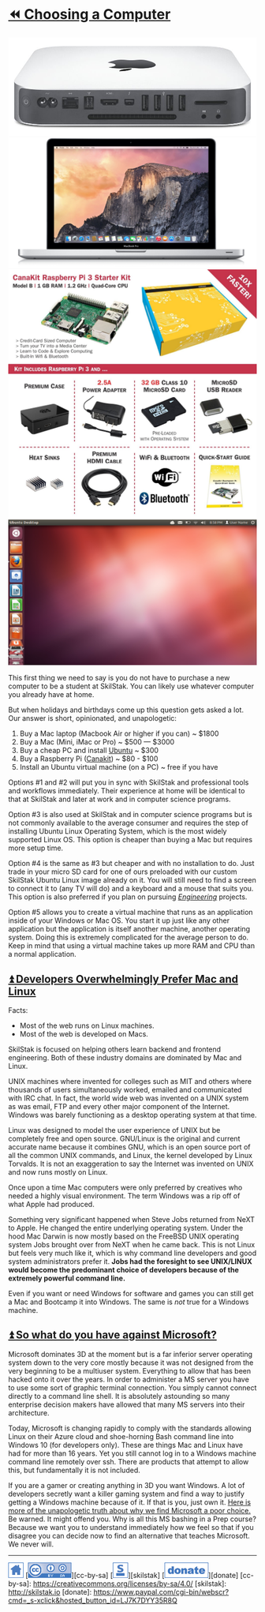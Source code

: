 # [⏪ Choosing a Computer](/README.md)

![mini](/assets/apple-mini.jpg)
![macbook](/assets/macbookpro.jpeg)
![cana](/assets/canakit.jpg)
![ubuntu](/assets/ubuntu.png)

This first thing we need to say is you do not have to purchase a new
computer to be a student at SkilStak. You can likely use whatever
computer you already have at home. 

But when holidays and birthdays come up this question gets asked a lot.
Our answer is short, opinionated, and unapologetic:

1. Buy a Mac laptop (Macbook Air or higher if you can) ~ $1800
2. Buy a Mac (Mini, iMac or Pro) ~ $500 — $3000
3. Buy a cheap PC and install [Ubuntu](http://ubuntu.com) ~ $300
4. Buy a Raspberry Pi ([Canakit][]) ~ $80 - $100
5. Install an Ubuntu virtual machine (on a PC) ~ free if you have

[Canakit]: https://amzn.com/B01C6Q2GSY

Options #1 and #2 will put you in sync with SkilStak and professional
tools and workflows immediately. Their experience at home will be
identical to that at SkilStak and later at work and in computer
science programs.

Option #3 is also used at SkilStak and in computer science programs
but is not commonly available to the average consumer and requires
the step of installing Ubuntu Linux Operating System, which is the
most widely supported Linux OS. This option is cheaper than buying
a Mac but requires more setup time.

Option #4 is the same as #3 but cheaper and with no installation to
do. Just trade in your micro SD card for one of ours preloaded with
our custom SkilStak Ubuntu Linux image already on it. You will still
need to find a screen to connect it to (any TV will do) and a keyboard
and a mouse that suits you. This option is also preferred if you plan
on pursuing [*Engineering*](http://eng.skilstak.io) projects.

Option #5 allows you to create a virtual machine that runs as an
application inside of your Windows or Mac OS. You start it up just
like any other application but the application is itself another
machine, another operating system. Doing this is extremely complicated
for the average person to do. Keep in mind that using a virtual
machine takes up more RAM and CPU than a normal application.

## [⏫ Developers Overwhelmingly Prefer Mac and Linux](#)

Facts:

* Most of the web runs on Linux machines.
* Most of the web is developed on Macs.

SkilStak is focused on helping others learn backend and frontend
engineering. Both of these industry domains are dominated by Mac and
Linux. 

UNIX machines where invented for colleges such as MIT and others
where thousands of users simultaneously worked, emailed and
communicated with IRC chat. In fact, the world wide web was invented
on a UNIX system as was email, FTP and every other major component of
the Internet. Windows was barely functioning as a desktop operating
system at that time.

Linux was designed to model the user experience of UNIX but be
completely free and open source. GNU/Linux is the original and
current accurate name because it combines GNU, which is an open
source port of all the common UNIX commands, and Linux, the kernel
developed by Linux Torvalds. It is not an exaggeration to say the
Internet was invented on UNIX and now runs mostly on Linux.

Once upon a time Mac computers were only preferred by creatives who
needed a highly visual environment. The term Windows was a rip off of
what Apple had produced. 

Something very significant happened when Steve Jobs returned from
NeXT to Apple. He changed the entire underlying operating system.
Under the hood Mac Darwin is now mostly based on the FreeBSD UNIX
operating system Jobs brought over from NeXT when he came back.
This is not Linux but feels very much like it, which is why command
line developers and good system administrators prefer it. **Jobs had the
foresight to see UNIX/LINUX would become the predominant choice of
developers because of the extremely powerful command line.**

Even if you want or need Windows for software and games you can still
get a Mac and Bootcamp it into Windows. The same is *not* true for
a Windows machine.

## [⏫ So what do you have against Microsoft?](#)

Microsoft dominates 3D at the moment but is a far inferior server
operating system down to the very core mostly because it was not
designed from the very beginning to be a multiuser system. Everything
to allow that has been hacked onto it over the years. In order to
administer a MS server you have to use some sort of graphic terminal
connection. You simply cannot connect directly to a command line
shell. It is absolutely astounding so many enterprise decision makers
have allowed that many MS servers into their architecture.

Today, Microsoft is changing rapidly to comply with the standards
allowing Linux on their Azure cloud and shoe-horning Bash command
line into Windows 10 (for developers only). These are things Mac
and Linux have had for more than 16 years. Yet you still cannot log in
to a Windows machine command line remotely over ssh. There are
products that attempt to allow this, but fundamentally it is not
included.

If you are a gamer or creating anything in 3D you want Windows. A
lot of developers secretly want a killer gaming system and find a
way to justify getting a Windows machine because of it. If that is
you, just own it. [Here is more of the unapologetic truth about why
we find Microsoft a poor
choice.](https://github.com/skilstak/faq/blob/gh-pages/microsoft.md) Be
warned. It might offend you. Why is all this MS bashing in a Prep
course? Because we want you to understand immediately how we feel
so that if you disagree you can decide now to find an alternative
that teaches Microsoft. We never will.

---
[![home](/assets/home-blue.png)](/README.md)
[![cc-by-sa](/assets/cc-by-sa-blue.png)][cc-by-sa]
[![skilstak](/assets/skilstak-logo-blue.png)][skilstak]
[![donate](/assets/donate-blue.png)][donate]
[cc-by-sa]: https://creativecommons.org/licenses/by-sa/4.0/
[skilstak]: http://skilstak.io
[donate]: https://www.paypal.com/cgi-bin/webscr?cmd=_s-xclick&hosted_button_id=LJ7K7DYY35R8Q


